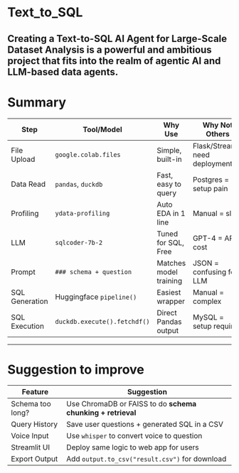 # Text_to_SQL
Creating a Text-to-SQL AI Agent for Large-Scale Dataset Analysis is a powerful and ambitious project that fits into the realm of agentic AI and LLM-based data agents. 
----
# Summary 
| Step           | Tool/Model                   | Why Use                | Why Not Others                  |
| -------------- | ---------------------------- | ---------------------- | ------------------------------- |
| File Upload    | `google.colab.files`         | Simple, built-in       | Flask/Streamlit need deployment |
| Data Read      | `pandas`, `duckdb`           | Fast, easy to query    | Postgres = setup pain           |
| Profiling      | `ydata-profiling`            | Auto EDA in 1 line     | Manual = slow                   |
| LLM            | `sqlcoder-7b-2`              | Tuned for SQL, Free    | GPT-4 = API + cost              |
| Prompt         | `### schema + question`      | Matches model training | JSON = confusing for LLM        |
| SQL Generation | Huggingface `pipeline()`     | Easiest wrapper        | Manual = complex                |
| SQL Execution  | `duckdb.execute().fetchdf()` | Direct Pandas output   | MySQL = setup required          |

------
# Suggestion to improve 

| Feature          | Suggestion                                                  |
| ---------------- | ----------------------------------------------------------- |
| Schema too long? | Use ChromaDB or FAISS to do **schema chunking + retrieval** |
| Query History    | Save user questions + generated SQL in a CSV                |
| Voice Input      | Use `whisper` to convert voice to question                  |
| Streamlit UI     | Deploy same logic to web app for users                      |
| Export Output    | Add `output.to_csv("result.csv")` for download              |
